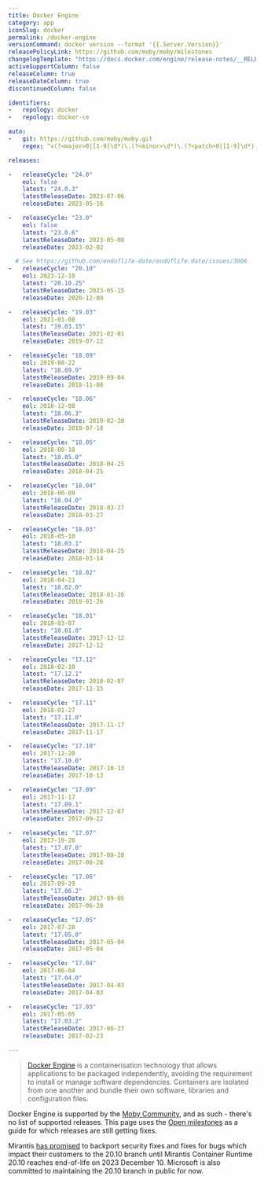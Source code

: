 ```yaml
---
title: Docker Engine
category: app
iconSlug: docker
permalink: /docker-engine
versionCommand: docker version --format '{{.Server.Version}}'
releasePolicyLink: https://github.com/moby/moby/milestones
changelogTemplate: "https://docs.docker.com/engine/release-notes/__RELEASE_CYCLE__/"
activeSupportColumn: false
releaseColumn: true
releaseDateColumn: true
discontinuedColumn: false

identifiers:
-   repology: docker
-   repology: docker-ce

auto:
-   git: https://github.com/moby/moby.git
    regex: ^v(?<major>0|[1-9]\d*)\.(?<minor>\d*)\.(?<patch>0|[1-9]\d*)(-ce)?$

releases:

-   releaseCycle: "24.0"
    eol: false
    latest: "24.0.3"
    latestReleaseDate: 2023-07-06
    releaseDate: 2023-05-16

-   releaseCycle: "23.0"
    eol: false
    latest: "23.0.6"
    latestReleaseDate: 2023-05-08
    releaseDate: 2023-02-02

  # See https://github.com/endoflife-date/endoflife.date/issues/3006
-   releaseCycle: "20.10"
    eol: 2023-12-10
    latest: "20.10.25"
    latestReleaseDate: 2023-05-15
    releaseDate: 2020-12-09

-   releaseCycle: "19.03"
    eol: 2021-01-08
    latest: "19.03.15"
    latestReleaseDate: 2021-02-01
    releaseDate: 2019-07-22

-   releaseCycle: "18.09"
    eol: 2019-08-22
    latest: "18.09.9"
    latestReleaseDate: 2019-09-04
    releaseDate: 2018-11-08

-   releaseCycle: "18.06"
    eol: 2018-12-08
    latest: "18.06.3"
    latestReleaseDate: 2019-02-20
    releaseDate: 2018-07-18

-   releaseCycle: "18.05"
    eol: 2018-08-18
    latest: "18.05.0"
    latestReleaseDate: 2018-04-25
    releaseDate: 2018-04-25

-   releaseCycle: "18.04"
    eol: 2018-06-09
    latest: "18.04.0"
    latestReleaseDate: 2018-03-27
    releaseDate: 2018-03-27

-   releaseCycle: "18.03"
    eol: 2018-05-10
    latest: "18.03.1"
    latestReleaseDate: 2018-04-25
    releaseDate: 2018-03-14

-   releaseCycle: "18.02"
    eol: 2018-04-21
    latest: "18.02.0"
    latestReleaseDate: 2018-01-26
    releaseDate: 2018-01-26

-   releaseCycle: "18.01"
    eol: 2018-03-07
    latest: "18.01.0"
    latestReleaseDate: 2017-12-12
    releaseDate: 2017-12-12

-   releaseCycle: "17.12"
    eol: 2018-02-10
    latest: "17.12.1"
    latestReleaseDate: 2018-02-07
    releaseDate: 2017-12-15

-   releaseCycle: "17.11"
    eol: 2018-01-27
    latest: "17.11.0"
    latestReleaseDate: 2017-11-17
    releaseDate: 2017-11-17

-   releaseCycle: "17.10"
    eol: 2017-12-20
    latest: "17.10.0"
    latestReleaseDate: 2017-10-13
    releaseDate: 2017-10-13

-   releaseCycle: "17.09"
    eol: 2017-11-17
    latest: "17.09.1"
    latestReleaseDate: 2017-12-07
    releaseDate: 2017-09-22

-   releaseCycle: "17.07"
    eol: 2017-10-26
    latest: "17.07.0"
    latestReleaseDate: 2017-08-28
    releaseDate: 2017-08-28

-   releaseCycle: "17.06"
    eol: 2017-09-29
    latest: "17.06.2"
    latestReleaseDate: 2017-09-05
    releaseDate: 2017-06-20

-   releaseCycle: "17.05"
    eol: 2017-07-28
    latest: "17.05.0"
    latestReleaseDate: 2017-05-04
    releaseDate: 2017-05-04

-   releaseCycle: "17.04"
    eol: 2017-06-04
    latest: "17.04.0"
    latestReleaseDate: 2017-04-03
    releaseDate: 2017-04-03

-   releaseCycle: "17.03"
    eol: 2017-05-05
    latest: "17.03.2"
    latestReleaseDate: 2017-06-27
    releaseDate: 2017-02-23

---
```


> [Docker Engine](https://www.docker.com/) is a containerisation technology that allows applications
> to be packaged independently, avoiding the requirement to install or manage software dependencies.
> Containers are isolated from one another and bundle their own software, libraries and
> configuration files.

Docker Engine is supported by the [Moby Community](https://docs.docker.com/engine/install/#support),
and as such - there's no list of supported releases.
This page uses the [Open milestones](https://github.com/moby/moby/milestones) as a guide for which releases
are still getting fixes.

Mirantis [has promised](https://github.com/moby/moby/discussions/45104#discussioncomment-6013686)
to backport security fixes and fixes for bugs which impact their customers to the 20.10 branch until
Mirantis Container Runtime 20.10 reaches end-of-life on 2023 December 10. Microsoft is also
committed to maintaining the 20.10 branch in public for now.
